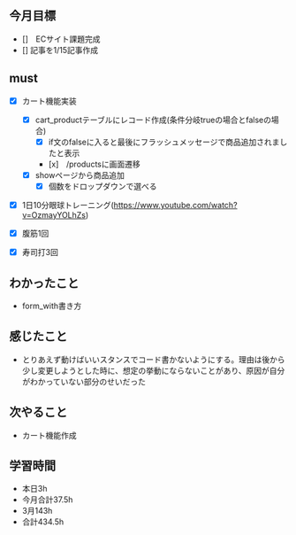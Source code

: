 
## 今月目標
- []　ECサイト課題完成
- [] 記事を1/15記事作成


## must
- [x] カート機能実装
  - [x] cart_productテーブルにレコード作成(条件分岐trueの場合とfalseの場合) 
    - [x] if文のfalseに入ると最後にフラッシュメッセージで商品追加されましたと表示  
    - [x]　/productsに画面遷移
  - [x] showページから商品追加
    - [x] 個数をドロップダウンで選べる  
- [x] 1日10分眼球トレーニング(https://www.youtube.com/watch?v=OzmayYOLhZs)
- [x] 腹筋1回
- [x] 寿司打3回



## わかったこと
- form_with書き方

  
## 感じたこと
- とりあえず動けばいいスタンスでコード書かないようにする。理由は後から少し変更しようとした時に、想定の挙動にならないことがあり、原因が自分がわかっていない部分のせいだった
  
## 次やること
  - カート機能作成

## 学習時間
  - 本日3h
  - 今月合計37.5h
  - 3月143h
  - 合計434.5h
